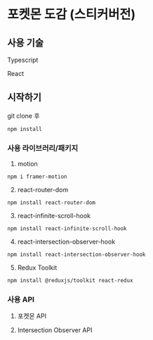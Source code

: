 # 포켓몬 도감 (스티커버전)

## 사용 기술

Typescript

React

## 시작하기

git clone 후

```
npm install
```

### 사용 라이브러리/패키지

1. motion

```
npm i framer-motion
```

2. react-router-dom

```
npm install react-router-dom
```

3. react-infinite-scroll-hook

```
npm install react-infinite-scroll-hook
```

4. react-intersection-observer-hook

```
npm install react-intersection-observer-hook
```

5. Redux Toolkit

```
npm install @reduxjs/toolkit react-redux
```

### 사용 API

1. 포켓몬 API

2. Intersection Observer API
